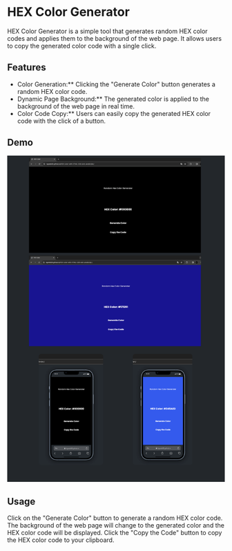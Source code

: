 # HEX Color Generator

HEX Color Generator is a simple tool that generates random HEX color codes and applies them to the background of the web page. It allows users to copy the generated color code with a single click.

## Features

- Color Generation:** Clicking the "Generate Color" button generates a random HEX color code.
- Dynamic Page Background:** The generated color is applied to the background of the web page in real time.
- Color Code Copy:** Users can easily copy the generated HEX color code with the click of a button.

## Demo

![HEX Color Generator Image](https://github.com/BGWEB08/README.md-IMAGES/blob/main/JavaScript%20Trials/HEX%20Color/hexcolor-img.png?raw=true)

## Usage

Click on the "Generate Color" button to generate a random HEX color code. The background of the web page will change to the generated color and the HEX color code will be displayed. Click the "Copy the Code" button to copy the HEX color code to your clipboard.

